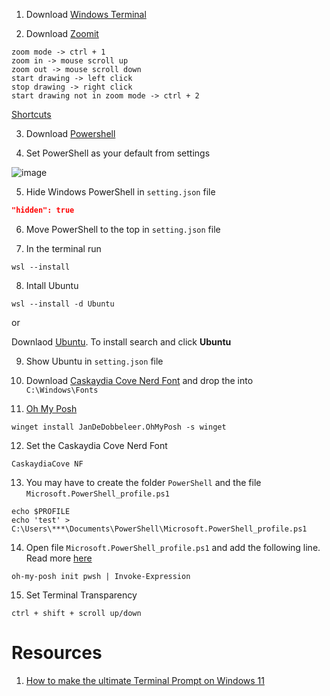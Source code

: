 1. Download [Windows Terminal](https://apps.microsoft.com/store/detail/windows-terminal/9N0DX20HK701)

2. Download [Zoomit](https://docs.microsoft.com/en-us/sysinternals/downloads/zoomit)
```
zoom mode -> ctrl + 1
zoom in -> mouse scroll up
zoom out -> mouse scroll down
start drawing -> left click
stop drawing -> right click
start drawing not in zoom mode -> ctrl + 2
```
[Shortcuts](https://learn.microsoft.com/en-us/sysinternals/downloads/zoomit#shortcuts)

3. Download [Powershell](https://github.com/powershell/powershell)

4. Set PowerShell as your default from settings

![image](https://user-images.githubusercontent.com/1612112/186836850-b955f13b-d27c-4066-9cf8-1c8b40a44dc4.png)

5. Hide Windows PowerShell in `setting.json` file

```json
"hidden": true
```

6. Move PowerShell to the top in `setting.json` file

7. In the terminal run

```shell
wsl --install
```

8. Intall Ubuntu

```
wsl --install -d Ubuntu
```

or

Downlaod [Ubuntu](https://apps.microsoft.com/store/detail/ubuntu/9PDXGNCFSCZV). To install search and click **Ubuntu**

9. Show Ubuntu in `setting.json` file

10. Download [Caskaydia Cove Nerd Font](https://www.nerdfonts.com/font-downloads) and drop the into `C:\Windows\Fonts`

11. [Oh My Posh](https://ohmyposh.dev/docs)

```shell
winget install JanDeDobbeleer.OhMyPosh -s winget
```

12. Set the Caskaydia Cove Nerd Font

```
CaskaydiaCove NF
```

13. You may have to create the folder `PowerShell` and the file `Microsoft.PowerShell_profile.ps1`

```shell
echo $PROFILE
echo 'test' > C:\Users\***\Documents\PowerShell\Microsoft.PowerShell_profile.ps1
```

14. Open file `Microsoft.PowerShell_profile.ps1` and add the following line. Read more [here](https://ohmyposh.dev/docs/installation/prompt)

```
oh-my-posh init pwsh | Invoke-Expression
```

15. Set Terminal Transparency

```
ctrl + shift + scroll up/down
```

# Resources
1. [How to make the ultimate Terminal Prompt on Windows 11](https://www.youtube.com/watch?v=VT2L1SXFq9U)
